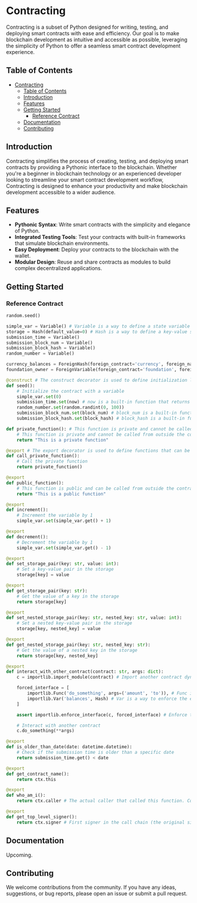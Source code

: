 # Contracting

Contracting is a subset of Python designed for writing, testing, and deploying smart contracts with ease and efficiency. Our goal is to make blockchain development as intuitive and accessible as possible, leveraging the simplicity of Python to offer a seamless smart contract development experience.

## Table of Contents

- [Contracting](#contracting)
  - [Table of Contents](#table-of-contents)
  - [Introduction](#introduction)
  - [Features](#features)
  - [Getting Started](#getting-started)
    - [Reference Contract](#reference-contract)
  - [Documentation](#documentation)
  - [Contributing](#contributing)

## Introduction

Contracting simplifies the process of creating, testing, and deploying smart contracts by providing a Pythonic interface to the blockchain. Whether you're a beginner in blockchain technology or an experienced developer looking to streamline your smart contract development workflow, Contracting is designed to enhance your productivity and make blockchain development accessible to a wider audience.

## Features

- **Pythonic Syntax**: Write smart contracts with the simplicity and elegance of Python.
- **Integrated Testing Tools**: Test your contracts with built-in frameworks that simulate blockchain environments.
- **Easy Deployment**: Deploy your contracts to the blockchain with the wallet.
- **Modular Design**: Reuse and share contracts as modules to build complex decentralized applications.

## Getting Started

### Reference Contract

```python
random.seed()

simple_var = Variable() # Variable is a way to define a state variable in the contract
storage = Hash(default_value=0) # Hash is a way to define a key-value store in the contract
submission_time = Variable()
submission_block_num = Variable()
submission_block_hash = Variable()
random_number = Variable()

currency_balances = ForeignHash(foreign_contract='currency', foreign_name='balances') # ForeignHash is a way to get a read-only view of a hash from another contract
foundation_owner = ForeignVariable(foreign_contract='foundation', foreign_name='owner') # ForeignVariable is a way to get a read-only view of a variable from another contract

@construct # The construct decorator is used to define initialization logic for the contract
def seed():
    # Initialize the contract with a variable
    simple_var.set(0)
    submission_time.set(now) # now is a built-in function that returns the current datetime
    random_number.set(random.randint(0, 100))
    submission_block_num.set(block_num) # block_num is a built-in function that returns the current block number
    submission_block_hash.set(block_hash) # block_hash is a built-in function that returns the current block hash

def private_function(): # This function is private and cannot be called from outside the contract
    # This function is private and cannot be called from outside the contract
    return "This is a private function"

@export # The export decorator is used to define functions that can be called from outside the contract
def call_private_function():
    # Call the private function
    return private_function()

@export
def public_function():
    # This function is public and can be called from outside the contract
    return "This is a public function"

@export
def increment():
    # Increment the variable by 1
    simple_var.set(simple_var.get() + 1)

@export
def decrement():
    # Decrement the variable by 1
    simple_var.set(simple_var.get() - 1)

@export
def set_storage_pair(key: str, value: int):
    # Set a key-value pair in the storage
    storage[key] = value

@export
def get_storage_pair(key: str):
    # Get the value of a key in the storage
    return storage[key]

@export
def set_nested_storage_pair(key: str, nested_key: str, value: int):
    # Set a nested key-value pair in the storage
    storage[key, nested_key] = value

@export
def get_nested_storage_pair(key: str, nested_key: str):
    # Get the value of a nested key in the storage
    return storage[key, nested_key]

@export
def interact_with_other_contract(contract: str, args: dict):
    c = importlib.import_module(contract) # Import another contract dynamically

    forced_interface = [
        importlib.Func('do_something', args=('amount', 'to')), # Func is a way to enforce the existence of a function with specific arguments
        importlib.Var('balances', Hash) # Var is a way to enforce the existence of a variable with a specific type
    ] 

    assert importlib.enforce_interface(c, forced_interface) # Enforce the interface of the other contract

    # Interact with another contract
    c.do_something(**args)

@export 
def is_older_than_date(date: datetime.datetime):
    # Check if the submission time is older than a specific date
    return submission_time.get() < date

@export
def get_contract_name():
    return ctx.this

@export
def who_am_i():
    return ctx.caller # The actual caller that called this function. Could be a contract or an account

@export
def get_top_level_signer():
    return ctx.signer # First signer in the call chain (the original signer). This is the account that initiated the transaction even if the transaction was forwarded by another contract
```

## Documentation

Upcoming.

## Contributing

We welcome contributions from the community. If you have any ideas, suggestions, or bug reports, please open an issue or submit a pull request.

